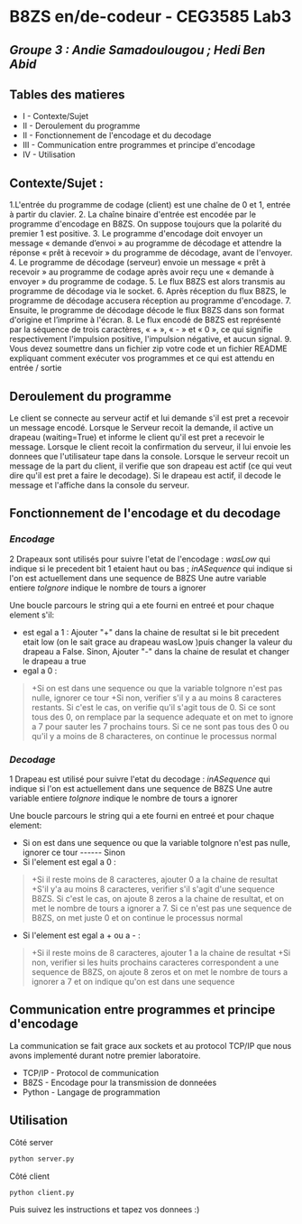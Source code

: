 # B8ZS en/de-codeur - CEG3585 Lab3
## _Groupe 3 : Andie Samadoulougou ; Hedi Ben Abid_

## Tables des matieres 
- I - Contexte/Sujet
- II - Deroulement du programme 
- II - Fonctionnement de l'encodage et du decodage
- III - Communication entre programmes et principe d'encodage 
- IV - Utilisation 

## Contexte/Sujet : 
1.L'entrée du programme de codage (client) est une chaîne de 0 et 1, entrée à partir du clavier.
2. La chaîne binaire d'entrée est encodée par le programme d'encodage en B8ZS. On suppose toujours
que la polarité du premier 1 est positive.
3. Le programme d'encodage doit envoyer un message « demande d’envoi » au programme de
décodage et attendre la réponse « prêt à recevoir » du programme de décodage, avant de l'envoyer.
4. Le programme de décodage (serveur) envoie un message « prêt à recevoir » au programme de
codage après avoir reçu une « demande à envoyer » du programme de codage.
5. Le flux B8ZS est alors transmis au programme de décodage via le socket.
6. Après réception du flux B8ZS, le programme de décodage accusera réception au programme
d'encodage.
7. Ensuite, le programme de décodage décode le flux B8ZS dans son format d'origine et l’imprime à
l'écran.
8. Le flux encodé de B8ZS est représenté par la séquence de trois caractères, « + », « - » et « 0 », ce
qui signifie respectivement l'impulsion positive, l'impulsion négative, et aucun signal.
9. Vous devez soumettre dans un fichier zip votre code et un fichier README expliquant comment
exécuter vos programmes et ce qui est attendu en entrée / sortie


## Deroulement du programme 

Le client se connecte au serveur actif et lui demande s'il est pret a recevoir un message encodé. 
Lorsque le Serveur recoit la demande, il active un drapeau (waiting=True) et informe le client qu'il est pret a recevoir le message. 
Lorsque le client recoit la confirmation du serveur, il lui envoie les donnees que l'utilisateur tape dans la console. 
Lorsque le serveur recoit un message de la part du client, il verifie que son drapeau est actif (ce qui veut dire qu'il est pret a faire le decodage). Si le drapeau est actif, il decode le message et l'affiche dans la console du serveur. 

##  Fonctionnement de l'encodage et du decodage

### _Encodage_ 
2 Drapeaux sont utilisés pour suivre l'etat de l'encodage : _wasLow_ qui indique si le precedent bit 1 etaient haut ou bas ; _inASequence_ qui indique si l'on est actuellement dans une sequence de B8ZS
Une autre variable entiere _toIgnore_ indique le nombre de tours a ignorer

Une boucle parcours le string qui a ete fourni en entreé et pour chaque element s'il: 
- est egal a 1 : Ajouter "+" dans la chaine de resultat si le bit precedent etait low (on le sait grace au drapeau wasLow )puis changer la valeur du drapeau a False. Sinon, Ajouter "-" dans la chaine de resulat et changer le drapeau  a true
- egal a 0 : 
> +Si on est dans une sequence ou que la variable toIgnore n'est pas nulle, ignorer ce tour 
> +Si non, verifier s'il y a au moins 8 caracteres restants. Si c'est le cas, on verifie qu'il s'agit tous de 0. Si ce sont tous des 0, on remplace par la sequence adequate et on met to ignore a 7 pour sauter les 7 prochains tours. Si ce ne sont pas tous des 0 ou qu'il y a moins de 8 characteres, on continue le processus normal  


### _Decodage_

1 Drapeau est utilisé pour suivre l'etat du decodage :  _inASequence_ qui indique si l'on est actuellement dans une sequence de B8ZS
Une autre variable entiere _toIgnore_ indique le nombre de tours a ignorer

Une boucle parcours le string qui a ete fourni en entreé et pour chaque element: 
- Si on est dans une sequence ou que la variable toIgnore n'est pas nulle, ignorer ce tour
------ Sinon   
- Si l'element est egal a 0 : 
> +Si il reste moins de 8 caracteres, ajouter 0 a la chaine de resultat 
> +S'il y'a au moins 8 caracteres, verifier s'il s'agit d'une sequence B8ZS. Si c'est le cas, on ajoute 8 zeros a la chaine de resultat, et on met le nombre de tours a ignorer a 7. Si ce n'est pas une sequence de B8ZS, on met juste 0 et on continue le processus normal 
- Si l'element est egal a + ou  a - :
> +Si il reste moins de 8 caracteres, ajouter 1 a la chaine de resultat 
> +Si non, verifier si les huits prochains caracteres correspondent a une sequence de B8ZS, on ajoute 8 zeros et on met le nombre de tours a ignorer a 7 et on indique qu'on est dans une sequence


## Communication entre programmes et principe d'encodage
La communication se fait grace aux sockets et au protocol TCP/IP que nous avons implementé durant notre premier laboratoire. 

- TCP/IP - Protocol de communication   
- B8ZS - Encodage pour la transmission de donneées
- Python - Langage de programmation 

## Utilisation 

Côté server 
```sh
python server.py
```
Côté client 
```sh
python client.py
```
Puis suivez les instructions et tapez vos donnees :) 



